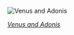 
![Venus and Adonis](https://upload.wikimedia.org/wikipedia/commons/thumb/d/d7/Venus_y_Adonis_%28Veronese%29.jpg/525px-Venus_y_Adonis_%28Veronese%29.jpg)

*[Venus and Adonis](https://wikipedia.org/wiki/File:Venus_y_Adonis_(Veronese).jpg)*
